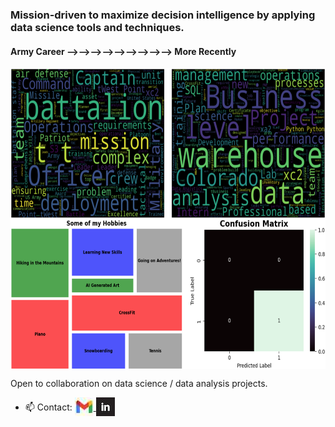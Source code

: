 ### Mission-driven to maximize decision intelligence by applying data science tools and techniques.

#### Army Career &#10230;&#10230;&#10230;&#10230;&#10230;&#10230;&#10230;&#10230;&#10230; More Recently
<img src="Wordclouds_Combined.png" alt="Work Experience Wordclouds" width="685" height="241" style="vertical-align: middle;"/>


<img src="tm_cm_gb_profile.png" alt="Hobbies Treemap and Confusion Matrix" width="685" height="241" style="vertical-align: middle;"/>

Open to collaboration on data science / data analysis projects.
- 📫 Contact: <a href="mailto:christophermiguelaguirre@gmail.com">
    <img src="gmail_hero.jpg" alt="Gmail" width="30" height="30" style="vertical-align: bottom;"/>
 </a><a href="https://www.linkedin.com/in/christopher-aguirre7/">
    <img src="linkedin_logo2.jpg" alt="LinkedIn" width="30" height="30" style="vertical-align: bottom;"/>
</a>

<!---
chrisaguirre3/chrisaguirre3 is a ✨ special ✨ repository because its `README.md` (this file) appears on your GitHub profile.
You can click the Preview link to take a look at your changes.
--->
